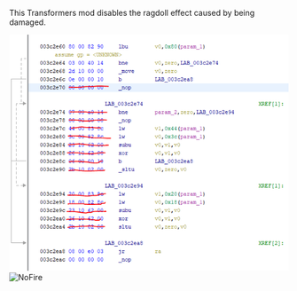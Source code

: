<p>This Transformers mod disables the ragdoll effect caused by being damaged.</p>

![NoFire](NoRagdoll.PNG)
![NoFire](NoRagdoll.gif)
